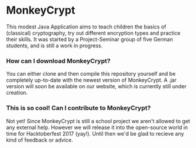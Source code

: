 # MonkeyCrypt
This modest Java Application aims to teach children the basics of (classical) cryptography, try out different encryption types and practice their skills. It was started by a Project-Seminar group of five German students, and is still a work in progress.
### How can I download MonkeyCrypt?
You can either clone and then compile this repository yourself and be completely up-to-date with the newest version of MonkeyCrypt. A .jar version will soon be available on our website, which is currently still under creation.
### This is so cool! Can I contribute to MonkeyCrypt?
Not yet! Since MonkeyCrypt is still a school project we aren't allowed to get any external help. However we will release it into the open-source world in time for Hacktoberfest 2017 (yay!). Until then we'd be glad to recieve any kind of feedback or advice.
